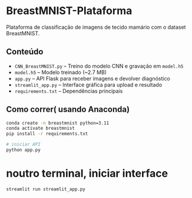 # BreastMNIST-Plataforma
Plataforma de classificação de imagens de tecido mamário com o dataset BreastMNIST.


## Conteúdo
- `CNN_BreastMNIST.py` – Treino do modelo CNN e gravação em `model.h5`
- `model.h5` – Modelo treinado (~2.7 MB)
- `app.py` – API Flask para receber imagens e devolver diagnóstico
- `streamlit_app.py` – Interface gráfica para upload e resultado
- `requirements.txt` – Dependências principais

## Como correr( usando Anaconda)
```bash
conda create -n breastmnist python=3.11
conda activate breastmnist
pip install -r requirements.txt

# iniciar API
python app.py
```
# noutro terminal, iniciar interface
```bash
streamlit run streamlit_app.py
